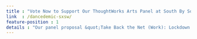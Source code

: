 ```yaml
---
title : "Vote Now to Support Our ThoughtWorks Arts Panel at South By SouthWest 2021"
link  : /dancedemic-sxsw/
feature-position : 1
details : "Our panel proposal &quot;Take Back the Net (Work): Lockdown = Innovation&quot; is accepting votes now &mdash; to support our application please vote now."
---
```

